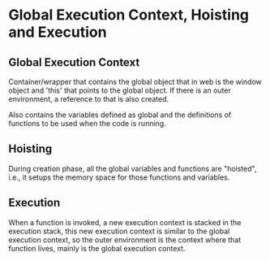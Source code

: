 # Global Execution Context, Hoisting and Execution

## Global Execution Context

Container/wrapper that contains the global object that in web is the window  object and 'this' that points to the global object. If there is an outer environment, a reference to that is also created.

Also contains the variables defined as global and the definitions of functions to be used when the code is running.

## Hoisting

During creation phase, all the global variables and functions are "hoisted", i.e., it setups the memory space for those functions and variables.

## Execution

When a function is invoked, a new execution context is stacked in the execution stack, this new execution context is similar to the global execution context, so the outer environment is the context where that function lives, mainly is the global execution context.